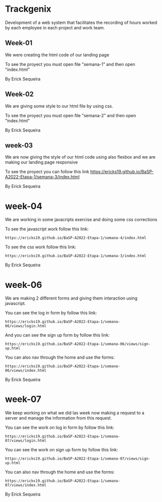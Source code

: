 # Trackgenix
Development of a web system that facilitates the recording of hours worked by each employee in each project and work team.
## Week-01 
We were creating the html code of our landing page

To see the proyect you must open file "semana-1" and then open "index.html"
  
By Erick Sequeira
## Week-02
We are giving some style to our html file by using css.

To see the proyect you must open file "semana-2" and then open "index.html"

By Erick Sequeira
## week-03
We are now giving the style of our html code using also flexbox and we are making our landing page responsive

To see the proyect you can follow this link https://ericks19.github.io/BaSP-A2022-Etapa-1/semana-3/index.html

By Erick Sequeira
# week-04 
We are working in some javacripts exercise and doing some css corrections

To see the javascript work follow this link:
```
https://ericks19.github.io/BaSP-A2022-Etapa-1/semana-4/index.html
```
To see the css work follow this link: 
```
https://ericks19.github.io/BaSP-A2022-Etapa-1/semana-3/index.html
```
By Erick Sequeira

# week-06
We are making 2 different forms and giving them interaction using javascript.

You can see the log in form by follow this link:
```
https://ericks19.github.io/BaSP-A2022-Etapa-1/semana-06/views/login.html
```
And you can see the sign up form by follow this link:
```
https://ericks19.github.io/BaSP-A2022-Etapa-1/semana-06/views/sign-up.html
```
You can also nav through the home and use the forms:
```
https://ericks19.github.io/BaSP-A2022-Etapa-1/semana-06/views/index.html
```
By Erick Sequeira

# week-07
We keep working on what we did las week now making a request to a server and manage the information from this request.

You can see the work on log in form by follow this link:
```
https://ericks19.github.io/BaSP-A2022-Etapa-1/semana-07/views/login.html
```
You can see the work on sign up form by follow this link:
```
https://ericks19.github.io/BaSP-A2022-Etapa-1/semana-07/views/sign-up.html
```
You can also nav through the home and use the forms:
```
https://ericks19.github.io/BaSP-A2022-Etapa-1/semana-07/views/index.html
```
By Erick Sequeira